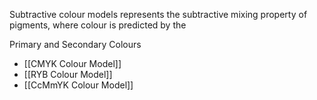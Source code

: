 Subtractive colour models represents the subtractive mixing property of pigments, where colour is predicted by the 

Primary and Secondary Colours

- [[CMYK Colour Model]]
- [[RYB Colour Model]]
- [[CcMmYK Colour Model]]
